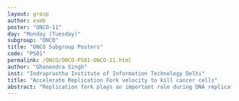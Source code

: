 ```yaml
---
layout: group
author: esmb
poster: "ONCO-11"
day: "Monday (Tuesday)"
subgroup: "ONCO"
title: "ONCO Subgroup Posters"
code: "PS01"
permalink: /ONCO/ONCO-PS01-ONCO-11.html
author: "Ghanendra Singh"
inst: "Indraprastha Institute of Information Technology Delhi"
title: "Accelerate Replication Fork velocity to kill cancer cells"
abstract: "Replication fork plays an important role during DNA replication. During DNA replication Fork movement rate increases during S phase in mammalian cells and also reduces during replication stress. There exists a molecular mechanism through which the replication fork adjusts their speeds during the S phase. In cancer cells, DNA replication is slower compared to normal cells and replication forks move slowly. So, this work proposes that if the replication fork speed can cross a particular threshold, the cancer cells won't be able to cope with the DNA replication and die in the process. A mechanistic mathematical model has been developed based on recent experimental findings. Mec1, Rad53 and Mrc1 are needed to create a positive feedback loop to stabilize replisome during stalled forks."
---
```

